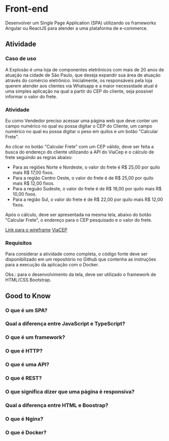 # Front-end

Desenvolver um Single Page Application (SPA) utilizando os frameworks Angular ou ReactJS para atender a uma plataforma de e-commerce.

## Atividade

### Caso de uso

A Explosão é uma loja de componentes eletrônicos com mais de 20 anos de atuação na cidade de São Paulo, que deseja expandir sua área de atuação através do comércio eletrônico. Inicialmente, os responsáveis pela loja querem atender aos clientes via Whatsapp e a maior necessidade atual é uma simples aplicação na qual a partir do CEP do cliente, seja possível informar o valor do frete.

### Atividade

Eu como Vendedor preciso acessar uma página web que deve conter um campo numérico no qual eu possa digitar o CEP do Cliente, um campo numérico no qual eu possa digitar o peso em quilos e um botão "Calcular Frete".

Ao clicar no botão "Calcular Frete" com um CEP válido, deve ser feita a busca do endereço do cliente utilizando a API do ViaCep e o cálculo de frete seguindo as regras abaixo:

* Para as regiões Norte e Nordeste, o valor do frete é R$ 25,00 por quilo mais R$ 17,00 fixos.
* Para a região Centro Oeste, o valor do frete é de R$ 25,00 por quilo mais R$ 12,00 fixos.
* Para a reguão Sudeste, o valor do frete é de R$ 18,00 por quilo mais R$ 10,00 fixos.
* Para a região Sul, o valor do frete é de R$ 22,00 por quilo mais R$ 12,00 fixos.

Após o cálculo, deve ser apresentada na mesma tela, abaixo do botão "Calcular Frete", o endereço para o CEP pesquisado e o valor do frete.

[Link para o wireframe](https://drive.google.com/file/d/1yBsrQLaFALLVJ4P5l-oPatvy4SDYGBSa/view?usp=sharing)
[ViaCEP](https://viacep.com.br/)

### Requisitos

Para considerar a atividade como completa, o código fonte deve ser disponibilizado em um repositório no Github que contenha as instruções para a execução da aplicação com o Docker.

Obs.: para o desenvolvimento da tela, deve ser utilizado o framework de HTML/CSS Bootstrap.

## Good to Know

### O que é um SPA?

### Qual a diferença entre JavaScript e TypeScript?

### O que é um framework?

### O que é HTTP?

### O que é uma API?

### O que é REST?

### O que significa dizer que uma página é responsiva?

### Qual a diferença entre HTML e Boostrap?

### O que é Nginx?

### O que é Docker?





